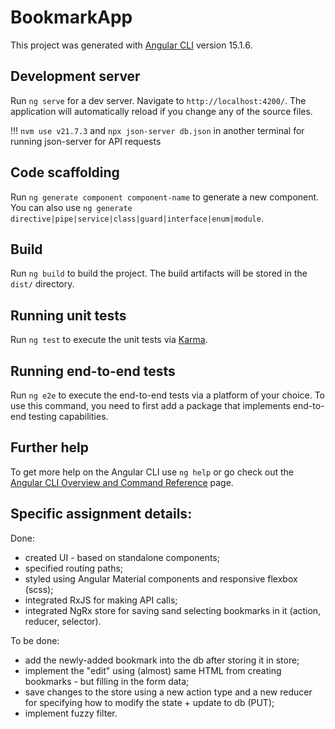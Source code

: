 # BookmarkApp

This project was generated with [Angular CLI](https://github.com/angular/angular-cli) version 15.1.6.

## Development server

Run `ng serve` for a dev server. Navigate to `http://localhost:4200/`. The application will automatically reload if you change any of the source files.

!!! `nvm use v21.7.3` and  `npx json-server db.json` in another terminal for running json-server for API requests

## Code scaffolding

Run `ng generate component component-name` to generate a new component. You can also use `ng generate directive|pipe|service|class|guard|interface|enum|module`.

## Build

Run `ng build` to build the project. The build artifacts will be stored in the `dist/` directory.

## Running unit tests

Run `ng test` to execute the unit tests via [Karma](https://karma-runner.github.io).

## Running end-to-end tests

Run `ng e2e` to execute the end-to-end tests via a platform of your choice. To use this command, you need to first add a package that implements end-to-end testing capabilities.

## Further help

To get more help on the Angular CLI use `ng help` or go check out the [Angular CLI Overview and Command Reference](https://angular.io/cli) page.

## Specific assignment details: 

Done:
- created UI - based on standalone components;
- specified routing paths;
- styled using Angular Material components and responsive flexbox (scss);
- integrated RxJS for making API calls;
- integrated NgRx store for saving sand selecting bookmarks in it (action, reducer, selector).

To be done:
- add the newly-added bookmark into the db after storing it in store;
- implement the "edit" using (almost) same HTML from creating bookmarks - but filling in the form data;
- save changes to the store using a new action type and a new reducer for specifying how to modify the state + update to db (PUT); 
- implement fuzzy filter.